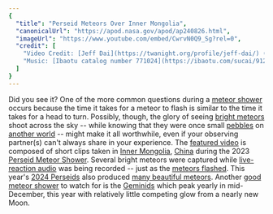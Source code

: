```yaml
---
{
  "title": "Perseid Meteors Over Inner Mongolia",
  "canonicalUrl": "https://apod.nasa.gov/apod/ap240826.html",
  "imageUrl": "https://www.youtube.com/embed/CwrvN0Q9_Sg?rel=0",
  "credit": [
    "Video Credit: [Jeff Dai](https://twanight.org/profile/jeff-dai/) ([TWAN](https://www.twanight.org/))",
    "Music: [Ibaotu catalog number 771024](https://ibaotu.com/sucai/912881.html) (Used with permission)"
  ]
}
---
```


Did you see it? One of the more common questions during a [meteor shower](https://spaceplace.nasa.gov/meteor-shower/) occurs because the time it takes for a meteor to flash is similar to the time it takes for a head to turn. Possibly, though, the glory of seeing [bright meteors](https://apod.nasa.gov/apod/ap230809.html) shoot across the sky -- while knowing that they were once small [pebbles](https://science.nasa.gov/solar-system/meteors-meteorites/facts/) on [another world](https://apod.nasa.gov/apod/ap151118.html) -- might make it all worthwhile, even if your observing partner(s) can't always share in your experience. The [featured video](https://youtu.be/CwrvN0Q9_Sg) is composed of short clips taken in [Inner Mongolia](https://youtu.be/1NnMJUvU1L0), [China](https://en.wikipedia.org/wiki/China) during the 2023 [Perseid Meteor Shower](https://science.nasa.gov/solar-system/meteors-meteorites/perseids/). Several bright meteors were captured while [live-reaction audio](https://youtu.be/olq7Qr1H_PI) was being recorded -- just as the [meteors flashed](https://apod.nasa.gov/apod/ap181209.html). This year's [2024 Perseids](https://apod.nasa.gov/apod/ap240812.html) also produced [many beautiful meteors](https://www.facebook.com/media/set/?set=a.488496753878907&type=3). Another [good meteor shower](https://www.space.com/39469-best-meteor-showers.html) to watch for is the [Geminids](https://en.wikipedia.org/wiki/Geminids) which peak yearly in mid-December, this year with relatively little competing glow from a nearly new Moon.
